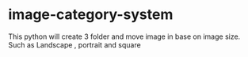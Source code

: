 # image-category-system
This python will create 3 folder and move image in base on image size. Such as Landscape , portrait and square

